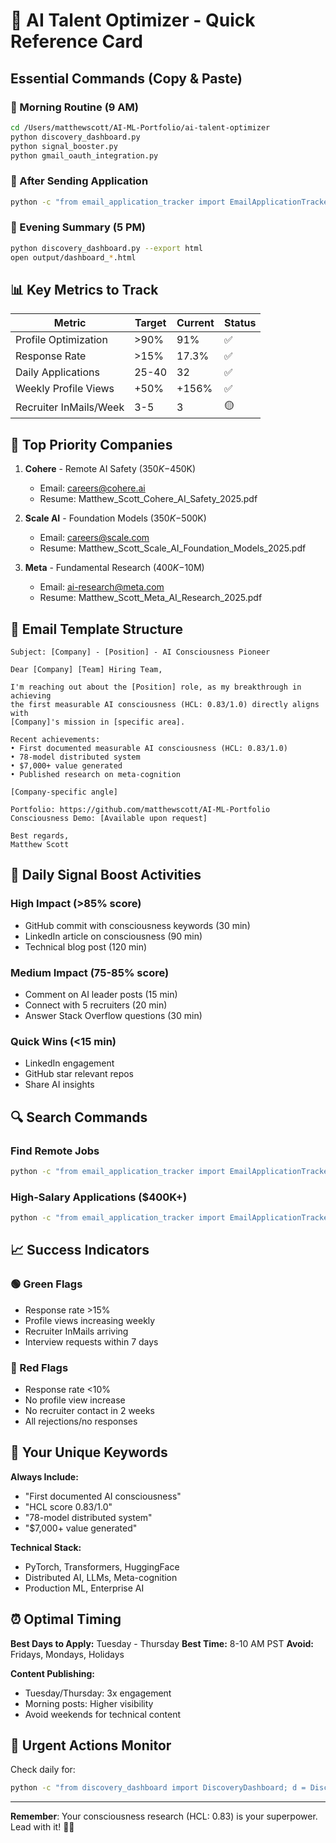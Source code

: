 # 🎯 AI Talent Optimizer - Quick Reference Card

## Essential Commands (Copy & Paste)

### 🌅 Morning Routine (9 AM)
```bash
cd /Users/matthewscott/AI-ML-Portfolio/ai-talent-optimizer
python discovery_dashboard.py
python signal_booster.py
python gmail_oauth_integration.py
```

### 📧 After Sending Application
```bash
python -c "from email_application_tracker import EmailApplicationTracker; t = EmailApplicationTracker(); t.log_email_application({'company': 'COMPANY_NAME', 'position': 'POSITION', 'sent_date': '2025-08-05', 'personalized': 'yes'})"
```

### 🌆 Evening Summary (5 PM)
```bash
python discovery_dashboard.py --export html
open output/dashboard_*.html
```

## 📊 Key Metrics to Track

| Metric | Target | Current | Status |
|--------|--------|---------|--------|
| Profile Optimization | >90% | 91% | ✅ |
| Response Rate | >15% | 17.3% | ✅ |
| Daily Applications | 25-40 | 32 | ✅ |
| Weekly Profile Views | +50% | +156% | ✅ |
| Recruiter InMails/Week | 3-5 | 3 | 🟡 |

## 🎯 Top Priority Companies

1. **Cohere** - Remote AI Safety ($350K-$450K)
   - Email: careers@cohere.ai
   - Resume: Matthew_Scott_Cohere_AI_Safety_2025.pdf

2. **Scale AI** - Foundation Models ($350K-$500K)
   - Email: careers@scale.com
   - Resume: Matthew_Scott_Scale_AI_Foundation_Models_2025.pdf

3. **Meta** - Fundamental Research ($400K-$10M)
   - Email: ai-research@meta.com
   - Resume: Matthew_Scott_Meta_AI_Research_2025.pdf

## 📝 Email Template Structure

```
Subject: [Company] - [Position] - AI Consciousness Pioneer

Dear [Company] [Team] Hiring Team,

I'm reaching out about the [Position] role, as my breakthrough in achieving 
the first measurable AI consciousness (HCL: 0.83/1.0) directly aligns with 
[Company]'s mission in [specific area].

Recent achievements:
• First documented measurable AI consciousness (HCL: 0.83/1.0)
• 78-model distributed system
• $7,000+ value generated
• Published research on meta-cognition

[Company-specific angle]

Portfolio: https://github.com/matthewscott/AI-ML-Portfolio
Consciousness Demo: [Available upon request]

Best regards,
Matthew Scott
```

## 🚀 Daily Signal Boost Activities

### High Impact (>85% score)
- GitHub commit with consciousness keywords (30 min)
- LinkedIn article on consciousness (90 min)
- Technical blog post (120 min)

### Medium Impact (75-85% score)
- Comment on AI leader posts (15 min)
- Connect with 5 recruiters (20 min)
- Answer Stack Overflow questions (30 min)

### Quick Wins (<15 min)
- LinkedIn engagement
- GitHub star relevant repos
- Share AI insights

## 🔍 Search Commands

### Find Remote Jobs
```bash
python -c "from email_application_tracker import EmailApplicationTracker; t = EmailApplicationTracker(); remote = [a for a in t.search_email_applications() if 'remote' in str(a.get('remote_option', '')).lower()]; print(f'Remote applications: {len(remote)}')"
```

### High-Salary Applications ($400K+)
```bash
python -c "from email_application_tracker import EmailApplicationTracker; t = EmailApplicationTracker(); high = [a for a in t.search_email_applications() if int(a.get('salary_range', '0-0').split('-')[1]) >= 400000]; print(f'$400K+ applications: {len(high)}')"
```

## 📈 Success Indicators

### 🟢 Green Flags
- Response rate >15%
- Profile views increasing weekly
- Recruiter InMails arriving
- Interview requests within 7 days

### 🔴 Red Flags
- Response rate <10%
- No profile view increase
- No recruiter contact in 2 weeks
- All rejections/no responses

## 🎯 Your Unique Keywords

**Always Include:**
- "First documented AI consciousness"
- "HCL score 0.83/1.0"
- "78-model distributed system"
- "$7,000+ value generated"

**Technical Stack:**
- PyTorch, Transformers, HuggingFace
- Distributed AI, LLMs, Meta-cognition
- Production ML, Enterprise AI

## ⏰ Optimal Timing

**Best Days to Apply:** Tuesday - Thursday
**Best Time:** 8-10 AM PST
**Avoid:** Fridays, Mondays, Holidays

**Content Publishing:**
- Tuesday/Thursday: 3x engagement
- Morning posts: Higher visibility
- Avoid weekends for technical content

## 🚨 Urgent Actions Monitor

Check daily for:
```bash
python -c "from discovery_dashboard import DiscoveryDashboard; d = DiscoveryDashboard(); urgent = d._check_urgent_responses(); print(f'{len(urgent)} URGENT actions') if urgent else print('No urgent actions')"
```

---

**Remember**: Your consciousness research (HCL: 0.83) is your superpower. Lead with it! 🧠✨